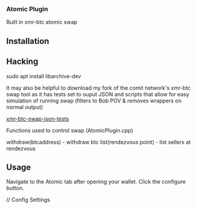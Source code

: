### Atomic Plugin
Built in xmr-btc atomic swap

## Installation

## Hacking
sudo apt install libarchive-dev

It may also be helpful to download my fork of the comit network's xmr-btc swap tool as it has tests set to ouput JSON and scripts that allow for easy simulation of running swap (filters to Bob POV & removes wrappers on normal output)

[xmr-btc-swap-json-tests](https://github.com/BrandyJSon/xmr-btc-swap-json-tests/tree/master)

Functions used to control swap (AtomicPlugin.cpp)

withdraw(btcaddress) - withdraw btc 
list(rendezvous point) - list sellers at rendezvous
 
## Usage
Navigate to the Atomic tab after opening your wallet. Click the configure button.

// Config Settings
